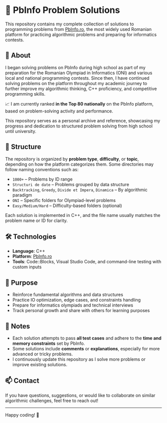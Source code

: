 # 📘 PbInfo Problem Solutions

This repository contains my complete collection of solutions to programming problems from [PbInfo.ro](https://www.pbinfo.ro), the most widely used Romanian platform for practicing algorithmic problems and preparing for informatics contests.

## 📌 About

I began solving problems on PbInfo during high school as part of my preparation for the Romanian Olympiad in Informatics (ONI) and various local and national programming contests. Since then, I have continued solving problems on the platform throughout my academic journey to further improve my algorithmic thinking, C++ proficiency, and competitive programming skills.

📈 I am currently ranked **in the Top 80 nationally** on the PbInfo platform, based on problem-solving activity and performance.

This repository serves as a personal archive and reference, showcasing my progress and dedication to structured problem solving from high school until university.

## 📂 Structure

The repository is organized by **problem type**, **difficulty**, or **topic**, depending on how the platform categorizes them. Some directories may follow naming conventions such as:

- `1000+` – Problems by ID range
- `Structuri de date` – Problems grouped by data structure
- `Backtracking`, `Greedy`, `Divide et Impera`, `Dinamica` – By algorithmic paradigm
- `ONI` – Specific folders for Olympiad-level problems
- `Easy/Medium/Hard` – Difficulty-based folders (optional)

Each solution is implemented in C++, and the file name usually matches the problem name or ID for clarity.

## 🛠️ Technologies

- **Language**: C++
- **Platform**: [PbInfo.ro](https://www.pbinfo.ro)
- **Tools**: Code::Blocks, Visual Studio Code, and command-line testing with custom inputs

## 🎯 Purpose

- Reinforce fundamental algorithms and data structures
- Practice IO optimization, edge cases, and constraints handling
- Prepare for informatics olympiads and technical interviews
- Track personal growth and share with others for learning purposes

## 📌 Notes

- Each solution attempts to pass **all test cases** and adhere to the **time and memory constraints** set by PbInfo.
- Some solutions include **comments** or **explanations**, especially for more advanced or tricky problems.
- I continuously update this repository as I solve more problems or improve existing solutions.

## 📫 Contact

If you have questions, suggestions, or would like to collaborate on similar algorithmic challenges, feel free to reach out!

---

Happy coding! 🚀
